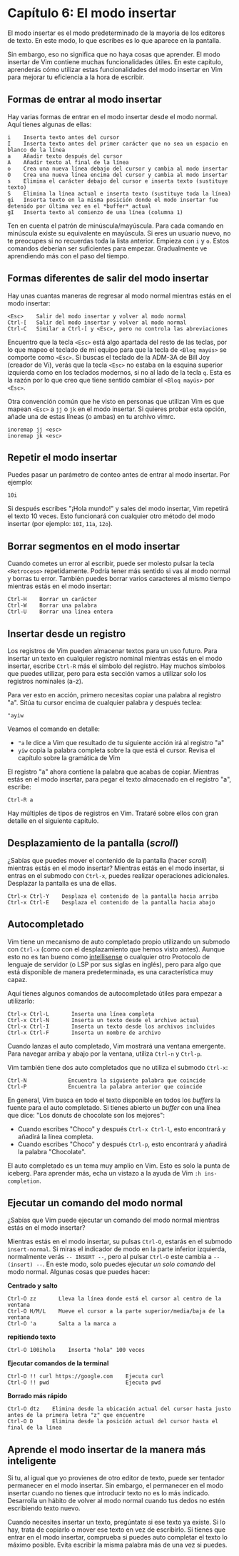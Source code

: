 # Capítulo 6: El modo insertar

El modo insertar es el modo predeterminado de la mayoría de los editores de texto. En este modo, lo que escribes es lo que aparece en la pantalla.

Sin embargo, eso no significa que no haya cosas que aprender. El modo insertar de Vim contiene muchas funcionalidades útiles. En este capítulo, aprenderás cómo utilizar estas funcionalidades del modo insertar en Vim para mejorar tu eficiencia a la hora de escribir.

## Formas de entrar al modo insertar

Hay varias formas de entrar en el modo insertar desde el modo normal. Aquí tienes algunas de ellas:

```text
i    Inserta texto antes del cursor
I    Inserta texto antes del primer carácter que no sea un espacio en blanco de la línea
a    Añadir texto después del cursor
A    Añadir texto al final de la línea
o    Crea una nueva línea debajo del cursor y cambia al modo insertar
O    Crea una nueva línea encima del cursor y cambia al modo insertar
s    Elimina el carácter debajo del cursor e inserta texto (sustituye texto)
S    Elimina la línea actual e inserta texto (sustituye toda la línea)
gi   Inserta texto en la misma posición donde el modo insertar fue detenido por última vez en el *buffer* actual
gI   Inserta texto al comienzo de una línea (columna 1)
```

Ten en cuenta el patrón de minúscula/mayúscula. Para cada comando en minúscula existe su equivalente en mayúscula. Si eres un usuario nuevo, no te preocupes si no recuerdas toda la lista anterior. Empieza con `i` y `o`. Estos comandos deberían ser suficientes para empezar. Gradualmente ve aprendiendo más con el paso del tiempo.

## Formas diferentes de salir del modo insertar

Hay unas cuantas maneras de regresar al modo normal mientras estás en el modo insertar:

```text
<Esc>    Salir del modo insertar y volver al modo normal
Ctrl-[   Salir del modo insertar y volver al modo normal
Ctrl-C   Similar a Ctrl-[ y <Esc>, pero no controla las abreviaciones
```

Encuentro que la tecla `<Esc>` está algo apartada del resto de las teclas, por lo que mapeo el teclado de mi equipo para que la tecla de `<Bloq mayús>` se comporte como `<Esc>`. Si buscas el teclado de la ADM-3A de Bill Joy \(creador de Vi\), verás que la tecla `<Esc>` no estaba en la esquina superior izquierda como en los teclados modernos, si no al lado de la tecla `q`. Esta es la razón por lo que creo que tiene sentido cambiar el `<Bloq mayús>` por `<Esc>`.

Otra convención común que he visto en personas que utilizan Vim es que mapean `<Esc>` a `jj` o `jk` en el modo insertar. Si quieres probar esta opción, añade una de estas líneas \(o ambas\) en tu archivo vimrc.

```text
inoremap jj <esc>
inoremap jk <esc>
```

## Repetir el modo insertar

Puedes pasar un parámetro de conteo antes de entrar al modo insertar. Por ejemplo:

```text
10i
```

Si después escribes "¡Hola mundo!" y sales del modo insertar, Vim repetirá el texto 10 veces. Esto funcionará con cualquier otro método del modo insertar \(por ejemplo: `10I`, `11a`, `12o`\).

## Borrar segmentos en el modo insertar

Cuando cometes un error al escribir, puede ser molesto pulsar la tecla `<Retroceso>` repetidamente. Podría tener más sentido si vas al modo normal y borras tu error. También puedes borrar varios caracteres al mismo tiempo mientras estás en el modo insertar:

```text
Ctrl-H    Borrar un carácter
Ctrl-W    Borrar una palabra
Ctrl-U    Borrar una línea entera
```

## Insertar desde un registro

Los registros de Vim pueden almacenar textos para un uso futuro. Para insertar un texto en cualquier registro nominal mientras estás en el modo insertar, escribe `Ctrl-R` más el símbolo del registro. Hay muchos símbolos que puedes utilizar, pero para esta sección vamos a utilizar solo los registros nominales \(a-z\).

Para ver esto en acción, primero necesitas copiar una palabra al registro "a". Sitúa tu cursor encima de cualquier palabra y después teclea:

```text
"ayiw
```

Veamos el comando en detalle:

* `"a` le dice a Vim que resultado de tu siguiente acción irá al registro "a"
* `yiw` copia la palabra completa sobre la que está el cursor. Revisa el capítulo sobre la gramática de Vim

El registro "a" ahora contiene la palabra que acabas de copiar. Mientras estás en el modo insertar, para pegar el texto almacenado en el registro "a", escribe:

```text
Ctrl-R a
```

Hay múltiples de tipos de registros en Vim. Trataré sobre ellos con gran detalle en el siguiente capítulo.

## Desplazamiento de la pantalla \(_scroll_\)

¿Sabías que puedes mover el contenido de la pantalla \(hacer _scroll_\) mientras estás en el modo insertar? Mientras estás en el modo insertar, si entras en el submodo con `Ctrl-x`, puedes realizar operaciones adicionales. Desplazar la pantalla es una de ellas.

```text
Ctrl-x Ctrl-Y    Desplaza el contenido de la pantalla hacia arriba
Ctrl-x Ctrl-E    Desplaza el contenido de la pantalla hacia abajo
```

## Autocompletado

Vim tiene un mecanismo de auto completado propio utilizando un submodo con `Ctrl-x` \(como con el desplazamiento que hemos visto antes\). Aunque esto no es tan bueno como [intellisense](https://code.visualstudio.com/docs/editor/intellisense) o cualquier otro Protocolo de lenguaje de servidor \(o LSP por sus siglas en inglés\), pero para algo que está disponible de manera predeterminada, es una característica muy capaz.

Aquí tienes algunos comandos de autocompletado útiles para empezar a utilizarlo:

```text
Ctrl-x Ctrl-L       Inserta una línea completa
Ctrl-x Ctrl-N       Inserta un texto desde el archivo actual
Ctrl-x Ctrl-I       Inserta un texto desde los archivos incluidos
Ctrl-x Ctrl-F       Inserta un nombre de archivo
```

Cuando lanzas el auto completado, Vim mostrará una ventana emergente. Para navegar arriba y abajo por la ventana, utiliza `Ctrl-n` y `Ctrl-p`.

Vim también tiene dos auto completados que no utiliza el submodo `Ctrl-x`:

```text
Ctrl-N             Encuentra la siguiente palabra que coincide
Ctrl-P             Encuentra la palabra anterior que coincide
```

En general, Vim busca en todo el texto disponible en todos los _buffers_ la fuente para el auto completado. Si tienes abierto un _buffer_ con una línea que dice: "Los donuts de chocolate son los mejores":

* Cuando escribes "Choco" y después `Ctrl-x Ctrl-l`, esto encontrará y añadirá la línea completa.
* Cuando escribes "Choco" y después `Ctrl-p`, esto encontrará y añadirá la palabra "Chocolate".

El auto completado es un tema muy amplio en Vim. Esto es solo la punta de iceberg. Para aprender más, echa un vistazo a la ayuda de Vim `:h ins-completion`.

## Ejecutar un comando del modo normal

¿Sabías que Vim puede ejecutar un comando del modo normal mientras estás en el modo insertar?

Mientras estás en el modo insertar, su pulsas `Ctrl-O`, estarás en el submodo `insert-normal`. Si miras el indicador de modo en la parte inferior izquierda, normalmente verás `-- INSERT --`, pero al pulsar `Ctrl-O` este cambia a `-- (insert) --`. En este modo, solo puedes ejecutar _un solo comando_ del modo normal. Algunas cosas que puedes hacer:

**Centrado y salto**

```text
Ctrl-O zz       Lleva la línea donde está el cursor al centro de la ventana
Ctrl-O H/M/L    Mueve el cursor a la parte superior/media/baja de la ventana
Ctrl-O 'a       Salta a la marca a
```

**repitiendo texto**

```text
Ctrl-O 100ihola    Inserta "hola" 100 veces
```

**Ejecutar comandos de la terminal**

```text
Ctrl-O !! curl https://google.com    Ejecuta curl
Ctrl-O !! pwd                        Ejecuta pwd
```

**Borrado más rápido**

```text
Ctrl-O dtz    Elimina desde la ubicación actual del cursor hasta justo antes de la primera letra "z" que encuentre
Ctrl-O D      Elimina desde la posición actual del cursor hasta el final de la línea
```

## Aprende el modo insertar de la manera más inteligente

Si tu, al igual que yo provienes de otro editor de texto, puede ser tentador permanecer en el modo insertar. Sin embargo, el permanecer en el modo insertar cuando no tienes que introducir texto no es lo más indicado. Desarrolla un hábito de volver al modo normal cuando tus dedos no estén escribiendo texto nuevo.

Cuando necesites insertar un texto, pregúntate si ese texto ya existe. Si lo hay, trata de copiarlo o mover ese texto en vez de escribirlo. Si tienes que entrar en el modo insertar, comprueba si puedes auto completar el texto lo máximo posible. Evita escribir la misma palabra más de una vez si puedes.

